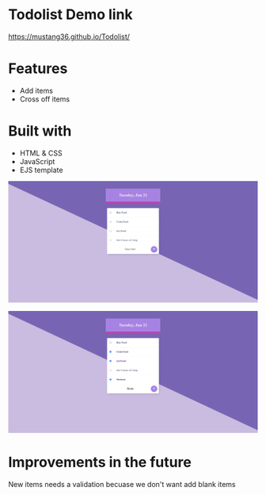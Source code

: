 # Todolist Demo link
https://mustang36.github.io/Todolist/

# Features
* Add items
* Cross off items

# Built with 
* HTML & CSS
* JavaScript
* EJS template

![Home Page](https://github.com/MUSTANG36/Todolist/blob/master/image/HomePage.png)

![Working Page](https://github.com/MUSTANG36/Todolist/blob/master/image/WorkingPage.png)

# Improvements in the future
New items needs a validation becuase we don't want add blank items
